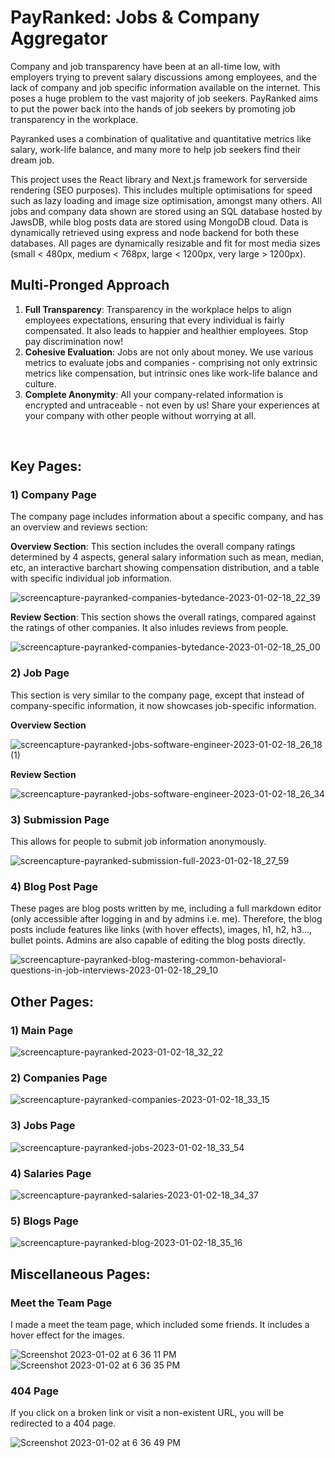 # PayRanked: Jobs & Company Aggregator

Company and job transparency have been at an all-time low, with employers trying to prevent salary discussions among employees, and the lack of company and job specific information available on the internet. This poses a huge problem to the vast majority of job seekers. PayRanked aims to put the power back into the hands of job seekers by promoting job transparency in the workplace.

Payranked uses a combination of qualitative and quantitative metrics like salary, work-life balance, and many more to help job seekers find their dream job. 

This project uses the React library and Next.js framework for serverside rendering (SEO purposes). This includes multiple optimisations for speed such as lazy loading and image size optimisation, amongst many others. All jobs and company data shown are stored using an SQL database hosted by JawsDB, while blog posts data are stored using MongoDB cloud. Data is dynamically retrieved using express and node backend for both these databases. All pages are dynamically resizable and fit for most media sizes (small < 480px, medium < 768px, large < 1200px, very large > 1200px).

## Multi-Pronged Approach

1. **Full Transparency**: Transparency in the workplace helps to align employees expectations, ensuring that every individual is fairly compensated. It also leads to happier and healthier employees. Stop pay discrimination now!
2. **Cohesive Evaluation**: Jobs are not only about money. We use various metrics to evaluate jobs and companies - comprising not only extrinsic metrics like compensation, but intrinsic ones like work-life balance and culture.
3. **Complete Anonymity**: All your company-related information is encrypted and untraceable - not even by us! Share your experiences at your company with other people without worrying at all.

‍
## Key Pages:

### 1) Company Page

The company page includes information about a specific company, and has an overview and reviews section:

**Overview Section**:
This section includes the overall company ratings determined by 4 aspects, general salary information such as mean, median, etc, an interactive barchart showing compensation distribution, and a table with specific individual job information.

![screencapture-payranked-companies-bytedance-2023-01-02-18_22_39](https://user-images.githubusercontent.com/42771547/210218982-ca2d22dd-e80b-454c-85f4-4bed6cd056fc.png)

**Review Section**:
This section shows the overall ratings, compared against the ratings of other companies. It also inludes reviews from people.

![screencapture-payranked-companies-bytedance-2023-01-02-18_25_00](https://user-images.githubusercontent.com/42771547/210219178-ce0bf5d7-a18a-4c3d-8291-82b39e42963a.png)

### 2) Job Page

This section is very similar to the company page, except that instead of company-specific information, it now showcases job-specific information.

**Overview Section**

![screencapture-payranked-jobs-software-engineer-2023-01-02-18_26_18 (1)](https://user-images.githubusercontent.com/42771547/210219319-ca1976b8-91b5-4f4b-a0b2-fff403c2c19d.png)

**Review Section**

![screencapture-payranked-jobs-software-engineer-2023-01-02-18_26_34](https://user-images.githubusercontent.com/42771547/210219368-f8c71da8-6181-475b-ac02-45743da73213.png)

### 3) Submission Page

This allows for people to submit job information anonymously.

![screencapture-payranked-submission-full-2023-01-02-18_27_59](https://user-images.githubusercontent.com/42771547/210219434-8145f363-f199-4768-8f9a-48dad1d64f05.png)

### 4) Blog Post Page

These pages are blog posts written by me, including a full markdown editor (only accessible after logging in and by admins i.e. me). Therefore, the blog posts include features like links (with hover effects), images, h1, h2, h3..., bullet points. Admins are also capable of editing the blog posts directly.

![screencapture-payranked-blog-mastering-common-behavioral-questions-in-job-interviews-2023-01-02-18_29_10](https://user-images.githubusercontent.com/42771547/210219656-24a6a5ec-5ca1-4dba-b79a-059fa12a6541.png)

## Other Pages:

### 1) Main Page

![screencapture-payranked-2023-01-02-18_32_22](https://user-images.githubusercontent.com/42771547/210219942-c183e610-2643-4919-b0ad-8827a329ebed.png)

### 2) Companies Page

![screencapture-payranked-companies-2023-01-02-18_33_15](https://user-images.githubusercontent.com/42771547/210220006-28f1605d-6daf-4f6b-89c0-6a67395744ba.png)

### 3) Jobs Page

![screencapture-payranked-jobs-2023-01-02-18_33_54](https://user-images.githubusercontent.com/42771547/210220086-e3f03638-be7c-43df-8dca-e1c973002028.png)

### 4) Salaries Page

‍![screencapture-payranked-salaries-2023-01-02-18_34_37](https://user-images.githubusercontent.com/42771547/210220134-bf6f1b0a-94fa-4081-87b1-ffefee09766a.png)

### 5) Blogs Page

![screencapture-payranked-blog-2023-01-02-18_35_16](https://user-images.githubusercontent.com/42771547/210220212-42da9ad3-6599-4421-8489-2d274c855e5e.png)

## Miscellaneous Pages:

### Meet the Team Page

I made a meet the team page, which included some friends. It includes a hover effect for the images.

![Screenshot 2023-01-02 at 6 36 11 PM](https://user-images.githubusercontent.com/42771547/210220253-34bfd73e-fadd-4e13-ac1c-57aed7d0661a.png)
![Screenshot 2023-01-02 at 6 36 35 PM](https://user-images.githubusercontent.com/42771547/210220295-7a36176b-d110-4c15-a7e7-0c32c126d044.png)

### 404 Page

If you click on a broken link or visit a non-existent URL, you will be redirected to a 404 page.

![Screenshot 2023-01-02 at 6 36 49 PM](https://user-images.githubusercontent.com/42771547/210220322-20eeb933-0f0f-4714-8949-335a3b97e484.png)
